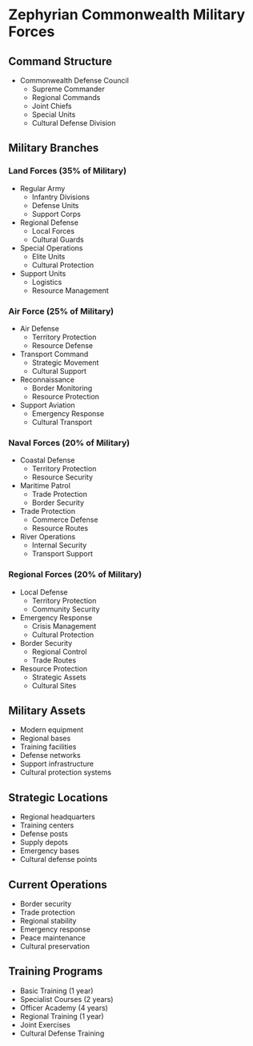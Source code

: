 # Zephyrian Commonwealth Military Forces

## Command Structure
- Commonwealth Defense Council
  - Supreme Commander
  - Regional Commands
  - Joint Chiefs
  - Special Units
  - Cultural Defense Division

## Military Branches

### Land Forces (35% of Military)
- Regular Army
  - Infantry Divisions
  - Defense Units
  - Support Corps
- Regional Defense
  - Local Forces
  - Cultural Guards
- Special Operations
  - Elite Units
  - Cultural Protection
- Support Units
  - Logistics
  - Resource Management

### Air Force (25% of Military)
- Air Defense
  - Territory Protection
  - Resource Defense
- Transport Command
  - Strategic Movement
  - Cultural Support
- Reconnaissance
  - Border Monitoring
  - Resource Protection
- Support Aviation
  - Emergency Response
  - Cultural Transport

### Naval Forces (20% of Military)
- Coastal Defense
  - Territory Protection
  - Resource Security
- Maritime Patrol
  - Trade Protection
  - Border Security
- Trade Protection
  - Commerce Defense
  - Resource Routes
- River Operations
  - Internal Security
  - Transport Support

### Regional Forces (20% of Military)
- Local Defense
  - Territory Protection
  - Community Security
- Emergency Response
  - Crisis Management
  - Cultural Protection
- Border Security
  - Regional Control
  - Trade Routes
- Resource Protection
  - Strategic Assets
  - Cultural Sites

## Military Assets
- Modern equipment
- Regional bases
- Training facilities
- Defense networks
- Support infrastructure
- Cultural protection systems

## Strategic Locations
- Regional headquarters
- Training centers
- Defense posts
- Supply depots
- Emergency bases
- Cultural defense points

## Current Operations
- Border security
- Trade protection
- Regional stability
- Emergency response
- Peace maintenance
- Cultural preservation

## Training Programs
- Basic Training (1 year)
- Specialist Courses (2 years)
- Officer Academy (4 years)
- Regional Training (1 year)
- Joint Exercises
- Cultural Defense Training
